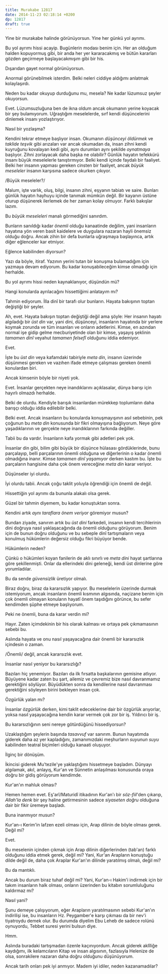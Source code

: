 ```yaml
---
title: Murakabe 12817
date: 2014-11-23 02:18:14 +0200
dp: 12817
draft: true
---
```


Yine bir murakabe halinde görünüyorsun. Yine her günkü yol ayrımı.

Bu yol ayrımı hissi acayip. Bugünlerin modası benim için. Her an olduğum
halden kopuyormuş gibi, bir anda her yer kararacakmış ve bütün kararları
gözden geçirmeye başlayacakmışım gibi bir his.

Dışarıdan gayet normal görünüyorsun.

Anormal görünebilmek isterdim. Belki neleri ciddiye aldığımı anlatmak
kolaylaşırdı.

Neden bu kadar okuyup durduğunu mu, mesela? Ne kadar lüzumsuz şeyler
okuyorsun.

Evet. Lüzumsuzluğuna ben de ikna oldum ancak okumanın yerine koyacak bir
şey bulamıyorum. Uğraştığım meselelerde, sırf kendi düşüncelerini
dinlemek insanı yozlaştırıyor.

Nasıl bir yozlaşma?

Kendini tekrar etmeye başlıyor insan. Okumanın *düşünceyi öldürmek* ve
*taklide teşvik* gibi arızaları var ancak okumadan da, insan zihni kendi
kuyruğunu kovalayan kedi gibi, aynı durumları aynı şekilde *oynatmaya*
başlıyor. Zihni zorlayacak daha başka ne olabilir? Günlük hayatın
tefekkürü insanı büyük meselelerle tanıştırmıyor. Belki kendi içinde
faydalı bir faaliyet. Belki her insanın yapması gereken cinsten bir
faaliyet, ancak *büyük meseleler* insanın karşısına sadece okurken
çıkıyor.

/Büyük meseleler?/

Malum, işte varlık, oluş, bilgi, insanın zihni, eşyanın tabiatı ve
saire. Bunları günlük hayatın hayhuyu içinde tanımak mümkün değil. Bir
kayanın üstüne oturup düşünerek ilerlemek de her zaman kolay olmuyor.
Farklı bakışlar lazım.

Bu *büyük meseleleri* manalı görmediğini sanırdım.

Bunların sanıldığı kadar *önemli* olduğu kanaatinde değilim, yani
insanların hayatına yön veren basit kaidelere ve duygulara nazaran hayli
önemsiz olduğu doğru. Ancak zihin bir defa bunlarla uğraşmaya
başlayınca, artık diğer eğlenceler kar etmiyor.

Eğlence kabilinden diyorsun?

Yazı da böyle, itiraf. Yazının yerini tutan bir konuşma bulamadığım için
yazmaya devam ediyorum. Bu kadar konuşabileceğim kimse olmadığı için
herhalde.

Bu yol ayrımı hissi neden kaynaklanıyor, düşündün mü?

Hangi konularda ayrılacağını hissettiğimi anlatayım mı?

Tahmin ediyorum. İlla dinî bir tarafı olur bunların. Hayata bakışının
toptan değiştiği bir şeyler.

Ah, evet. Hayata bakışın toptan değiştiği değil ama şöyle: Her insanın
hayatı algıladığı bir *üst din* var, yani dini, düşünceyi, insanların
hayatında bir yerlere koymak zorunda ve tüm insanları ve onların
adetlerini. Kimse, en azından normal işe gidip gelme mecburiyetinde olan
bir kimse, yaşayış şeklinin *tamamen dinî* veyahut *tamamen felsefî*
olduğunu iddia edemiyor.

Evet.

İşte bu *üst din* veya kafamdaki tabiriyle *meta din*, insanın üzerinde
düşünmesi gereken ve vazıhen ifade etmeye çalışması gereken önemli
konulardan biri.

Ancak kimsenin böyle bir niyeti yok.

Evet. İnsanlar gerçekten neye inandıklarını açıklasalar, dünya barışı
için hayırlı olmazdı herhalde.

Belki de olurdu. Kendiyle barışık insanlardan mürekkep toplumların daha
barışçı olduğu iddia edilebilir belki.

Belki evet. Ancak insanların bu konularda konuşmayışının asıl sebebinin,
pek çoğunun bu *meta din* konusunda bir fikri olmayışına bağlıyorum.
Neye göre yaşadıklarının ve gerçekte neye inandıklarının farkında
değiller.

Tabii bu da vardır. İnsanların kafa yormak gibi adetleri pek yok.

İnsanlar din gibi, bilim gibi büyük bir düşünce hülasası gördüklerinde,
bunu parçalayıp, belli parçalarının önemli olduğuna ve diğerlerinin o
kadar önemli olmadığına inanır. Kimse *tamamen dinî yaşamıyor* derken
kastım bu. İşte bu parçaların hangisine daha çok önem vereceğine *meta
din* karar veriyor.

Düşünseler iyi olurdu.

İyi olurdu tabii. Ancak çoğu taklit yoluyla öğrendiği için önemli de
değil.

Hissettiğin yol ayrımı da bununla alakalı olsa gerek.

Güzel bir tahmin diyemem, bu kadar konuştuktan sonra.

Kendini artık *aynı taraflara önem veriyor* göremiyor musun?

Bundan ziyade, sanırım artık bu *üst dini* farkedeli, insanın kendi
tercihlerinin dini doğruya nasıl yaklaşacağında da önemli olduğunu
görüyorum. Benim için de bunun doğru olduğunu ve bu sebeple dinî
tartışmaların veya konulmuş hükümlerin değersiz olduğu fikri büyüyor
bende.

Hükümlerin neden?

Çünkü o hükümleri koyan fanilerin de aklı sınırlı ve *meta dini* hayat
şartlarına göre şekillenmişti. Onlar da ellerindeki dini geleneği, kendi
üst dinlerine göre yorumladılar.

Bu da sende *güvensizlik* üretiyor olmalı.

Biraz doğru, biraz da kararsızlık yapıyor. Bu meselelerin üzerinde
durmak istemiyorum, ancak insanların önemli kısmının algısında, naçizane
benim için çok önemli olmayan konuların hayatî önem taşıdığını görünce,
bu sefer kendimden şüphe etmeye başlıyorum.

Peki ne önemli, buna da karar verdin mi?

Hayır. Zaten içimdekinin bir his olarak kalması ve ortaya pek
çıkmamasının sebebi bu.

Aslında hayata ve onu nasıl yaşayacağına dair önemli bir kararsızlık
içindesin o zaman.

/Önemli/ değil, ancak kararsızlık evet.

İnsanlar nasıl yeniyor bu kararsızlığı?

Bazıları hiç yenemiyor. Bazıları da ilk fırsatta başkalarının gemisine
atlıyor. Büyüyene kadar zaten bu şart, ailemiz ve çevremiz bize nasıl
davranmamız gerektiğini söylüyor. Büyüdükten sonra da kendilerine nasıl
davranması gerektiğini söyleyen birini bekleyen insan çok.

Özgürlük yalan mı?

İnsanlar *özgürlük* derken, kimi taklit edeceklerine dair bir özgürlük
arıyorlar, yoksa nasıl yaşayacağına kendin karar vermek çok zor bir iş.
Yıldırıcı bir iş.

Bu kararsızlığının seni nereye götürdüğünü hissediyorsun?

Uzaklaştığım şeylerin başında *tasavvuf* var sanırım. Bunun hayatımda
giderek daha az yer kapladığını, zamanımızdaki meşhurların *suyunun
suyu* kabilinden teatral biçimleri olduğu kanaati oluşuyor.

İlginç bir dönüşüm.

İkincisi giderek Mu'tezile'ye yaklaştığımı hissetmeye başladım. Dünyayı
algılamak, akıl, anlayış, Kur'an ve Sünnetin anlaşılması konusunda oraya
doğru bir gidiş görüyorum kendimde.

Kur'an'ın mahluk olması?

Hemen hemen evet. Eş'arî/Maturidî itikadının Kur'an'ı bir *söz-fiil*'den
çıkarıp, *Allah'la denk* bir şey haline getirmesinin sadece *siyaseten
doğru* olduğuna dair bir fikir üremeye başladı.

Buna inanmıyor musun?

Kur'an-ı Kerim'in lafzen ezeli olması için, Arap dilinin de böyle olması
gerek. Değil mi?

Evet.

Bu meselenin içinden çıkmak için Arap dilinin diğerlerinden (tab'an)
farklı olduğunu iddia etmek gerek, değil mi? Yani, Kur'an Arapların
konuştuğu dilde değil de, daha çok Araplar Kur'an'ın dilinde yaratılmış
olmalı, değil mi?

Bu da mantıklı.

Ancak bu durum biraz tuhaf değil mi? Yani, Kur'an-ı Hakim'i indirmek
için bir takım insanların halk olması, onların üzerinden bu kitabın
sorumluluğunu kaldırmaz mı?

Nasıl yani?

Şunu demeye çalışıyorum, eğer Arapların yaratılmasının sebebi Kur'an'ın
indirilişi ise, bu insanların Hz. Peygamber'e karşı çıkması da bir nev'i
tiyatroydu demek olur. Bu durumda diyelim Ebu Leheb de sadece rolünü
oynuyordu, Tebbet suresi yerini bulsun diye.

Hmm.

Aslında buradaki tartışmadan özenle kaçınıyordum. Ancak giderek aklîliğe
kaydığımı, ilk kelamcıların Kitap ve insan algısının, fazlasıyla
Helenize de olsa, sonrakilere nazaran daha doğru olduğunu düşünüyorum.

Ancak tarih onları pek iyi anmıyor. Madem iyi idiler, neden
kazanamadılar?
